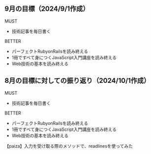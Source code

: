 ## 9月の目標（2024/9/1作成）
MUST
- 技術記事を毎日書く
  
BETTER
- パーフェクトRubyonRailsを読み終える
- 1冊ですべて身につくJavaScript入門講座を読み終える
- Web技術の基本を読み終える

## 8月の目標に対しての振り返り（2024/10/1作成）
MUST
- 技術記事を毎日書く
  
BETTER
- パーフェクトRubyonRailsを読み終える
- 1冊ですべて身につくJavaScript入門講座を読み終える
- Web技術の基本を読み終える


【paiza】入力を受け取る際のメソッドで、readlinesを使ってみた
